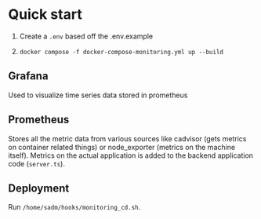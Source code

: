 # Quick start

1. Create a `.env` based off the .env.example

1. `docker compose -f docker-compose-monitoring.yml up --build`

## Grafana

Used to visualize time series data stored in prometheus

## Prometheus

Stores all the metric data from various sources like cadvisor (gets metrics on container related things) or node_exporter (metrics on the machine itself). Metrics on the actual application is added to the backend application code (`server.ts`).

## Deployment

Run `/home/sadm/hooks/monitoring_cd.sh`.
